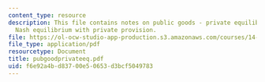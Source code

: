 ```yaml
---
content_type: resource
description: This file contains notes on public goods - private equilibrium regarding
  Nash equilibrium with private provision.
file: https://ol-ocw-studio-app-production.s3.amazonaws.com/courses/14-472-public-economics-ii-spring-2004/f6e92a4bd83700e50653d3bcf5049783_pubgoodprivateeq.pdf
file_type: application/pdf
resourcetype: Document
title: pubgoodprivateeq.pdf
uid: f6e92a4b-d837-00e5-0653-d3bcf5049783
---
```

